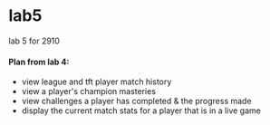 # lab5
lab 5 for 2910

#### Plan from lab 4:
- view league and tft player match history
- view a player's champion masteries
- view challenges a player has completed & the progress made
- display the current match stats for a player that is in a live game
